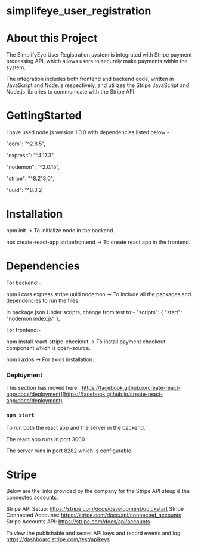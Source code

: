 # simplifeye_user_registration

# About this Project

The SimplifyEye User Registration system is integrated with Stripe payment processing API, which allows users to securely make payments within the system.


The integration includes both frontend and backend code, written in JavaScript and Node.js respectively, and utilizes the Stripe JavaScript and Node.js libraries to communicate with the Stripe API.

# GettingStarted 
 
I have used node.js version 1.0.0 with dependencies listed below:-

"cors": "^2.8.5", 

"express": "^4.17.3",

"nodemon": "^2.0.15",

"stripe": "^8.218.0",

"uuid": "^8.3.2

# Installation

npm init -> To initialize node in the backend.

npx create-react-app stripefrontend -> To create react app in the frontend.

# Dependencies

For backend:-

npm i cors express stripe uuid nodemon -> To include all the packages and dependencies to run the files.

In package.json
 Under scripts, change from test to:-
  "scripts": {
    "start": "nodemon index.js"
  },
  
  For frontend:-
  
  npm install react-stripe-checkout -> To install payment checkout component which is open-source.
  
  npm i axios -> For axios installation.
  
### Deployment

This section has moved here: [https://facebook.github.io/create-react-app/docs/deployment](https://facebook.github.io/create-react-app/docs/deployment)

### `npm start` 

To run both the react app and the server in the backend.

The react app runs in port 3000.

The server runs in port 8282 which is configurable.

# Stripe

Below are the links provided by the company for the Stripe API steup & the connected accounts.

Stripe API Setup: https://stripe.com/docs/development/quickstart
Stripe Connected Accounts: https://stripe.com/docs/api/connected_accounts
Stripe Accounts API: https://stripe.com/docs/api/accounts

To view the publishable and secret API keys and record events and log: https://dashboard.stripe.com/test/apikeys


